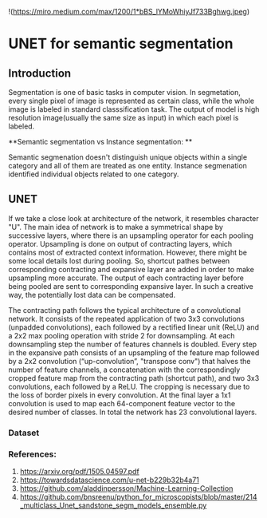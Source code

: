 !(https://miro.medium.com/max/1200/1*bBS_lYMoWhiyJf733Bghwg.jpeg)

# UNET for semantic segmentation
## Introduction
Segmentation is one of basic tasks in computer vision. In segmetation, every single pixel of image is represented as certain class, while the whole image is labeled in standard 
classsification task. The output of model is high resolution image(usually the same size as input) in which each pixel is labeled. 

**Semantic segmentation vs Instance segmentation: **

Semantic segmenation doesn't distinguish unique objects within a single category and all of them are treated as one entity.
Instance segmenation identified individual objects related to one category.

## UNET
If we take a close look at architecture of the network, it resembles character "U". The main idea of network is to make a symmetrical shape by successive layers, where there is an
upsampling operator for each pooling operator. Upsampling is done on output of contracting layers, which contains most of extracted context information. However, there might be
some local details lost during pooling. So, shortcut pathes between corresponding contracting and expansive layer are added in order to make upsampling more accurate. The output of 
each contracting layer before being pooled are sent to corresponding expansive layer. In such a creative way, the potentially lost data can be compensated.

The contracting path follows the typical architecture of a convolutional network. It consists of the repeated application of two 3x3 convolutions (unpadded convolutions),
each followed by a rectified linear unit (ReLU) and a 2x2 max pooling operation with stride 2 for downsampling. At each downsampling step the number of features channels is doubled.
Every step in the expansive path consists of an upsampling of the feature map followed by a 2x2 convolution (“up-convolution”, "transpose conv") that halves the
number of feature channels, a concatenation with the correspondingly cropped feature map from the contracting path (shortcut path), and two 3x3 convolutions, each followed by 
a ReLU. The cropping is necessary due to the loss of border pixels in every convolution. At the final layer a 1x1 convolution is used to map each 64-component feature vector to
the desired number of classes. In total the network has 23 convolutional layers.

### Dataset


### References:
1) https://arxiv.org/pdf/1505.04597.pdf
2) https://towardsdatascience.com/u-net-b229b32b4a71
3) https://github.com/aladdinpersson/Machine-Learning-Collection
4) https://github.com/bnsreenu/python_for_microscopists/blob/master/214_multiclass_Unet_sandstone_segm_models_ensemble.py
